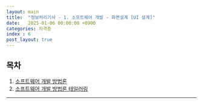 ```yaml
---
layout: main  
title:  "정보처리기사 - 1. 소프트웨어 개발 - 화면설계 [UI 설계]"
date:   2025-01-06 00:00:00 +0900
categories: 자격증
index : 6
post_layout: true
---
```


## 목차

<div class="row">
    <div class="col-6 col-12-xsmall">
    <ol>
      <li><a href="#소프트웨어-개발-방법론">소프트웨어 개발 방법론</a></li>
      <li><a href="#소프트웨어-개발-방법론-테일러링">소프트웨어 개발 방법론 테일러링</a></li>
    </ol>
  </div>
</div>

<hr/>


